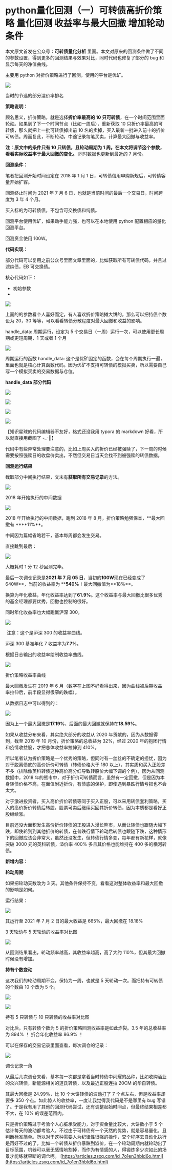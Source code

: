 # python量化回测（一）可转债高折价策略 量化回测 收益率与最大回撤 增加轮动条件
本文原文首发在公众号：**可转债量化分析** 里面。本文对原来的回测条件做了不同的参数设置，得到更多的回测结果与效果对比，同时代码也修复了部分的 bug 和显示每天的净值曲线。

主要用 python 对折价策略进行了回测，使用的平台是优矿。

![](https://article-images.zsxq.com/FpzkihQ_LA63E2INubBTF8SCV-KZ)

当时的节选的部分溢价率排名

**策略说明：** 

顾名思义，折价策略，就是选择**折价率最高的 10 只可转债**，在一个时间范围里面轮动。如果到了下一个时间节点（比如一周后），重新获取 10 只折价率最高的可转债，那么就把上一批可转债掉出前 10 名的卖掉，买入最新一批进入前十的折价可转债。周而复此，不断轮动，中途记录每笔买卖，计算最大回撤与收益率。

**注：原文中的条件只有 10 只转债，且轮动周期为 1 周。在本文将调节这个参数，看看实际收益率于最大回撤的变化。**  同时数据也更新到最近的 7 月份。

**回测条件：** 

笔者把回测开始时间设定在 2018 年 1 月 1 日，可转债信用申购新规后，可转债容量开始扩容。

回测终止时间为 2021 年 7 月 6 日，也就是当前时间的最后一个交易日，时间跨度为 3 年 4 个月。

买入标的为可转债债，不包含可交换债和纯债。

回测平台使用优矿，如果动手能力强，也可以在本地使用 python 配置相应的量化回测平台。

回测资金使用 100W。

**代码实现：** 

部分代码可以复用之前公众号里面文章里面的，比如获取所有可转债代码，并且过滤纯债，EB 可交换债。

核心代码如下：

-   初始参数
-

![](https://article-images.zsxq.com/FrkIl_W6jYvnMZUFUVUaHnizmm40)

上面的的参数看个人喜好而定，有人喜欢折价策略摊大饼的，那么可以把持债个数设为 20，30 等等，可以看看转债分散程度对最大回撤和收益的影响。

handle_data: 周期运行，设定为 5 个交易日（一周）运行一次，可以使用更长周期或更短周期，1 天或者 1 个月

![](https://article-images.zsxq.com/FjHhPKRcGHgtV_YnR1OlYsqzGh4Y)

周期运行的函数 handle_data: 这个是优矿固定的函数，会在每个周期执行一遍，里面也就是核心计算函数代码。因为优矿不支持可转债的模拟买卖，所以需要自己写一个模拟买卖的交易数据与仓位。

**handle_data 部分代码**

![](https://article-images.zsxq.com/FuS_xE4C_PMDEXsnVYW9hIU_8PSw)

![](https://article-images.zsxq.com/Fng_cI7kKMgaxExwl8tAD3ZaZLkD)

![](https://article-images.zsxq.com/FuOZq3NA1MayNsX0-F5Jx5RBFG0V)

![](https://article-images.zsxq.com/FqN98WV_bsZMKD96Q3ZmZrzBjYdD)

【知识星球的代码编辑器不友好，格式还没我用 typora 的 markdown 好看，所以就直接用截图了 -\_-||】

代码中有些异常处理要注意的，比如上周买入的折价已经被强赎了，下一周的时候需要按照强赎日的收盘价卖出，不然但交易日当天会找不到被强赎的转债数据。

**回测运行结果**

截取部分中间执行结果，文末有**获取所有交易记录**的方法。

![](https://article-images.zsxq.com/FhmsfveNaKJAfg-f55hOCfDfy8j9)

2018 年开始执行的中间数据

![](https://article-images.zsxq.com/FrYXl_LBH7VYNx-LzHDfyFobTztf)

2018 年开始执行的中间数据，跑到 2018 年 8 月，折价策略勉强保本，**最大回撤有 \*\***11%\*\*。

中间因为篇幅省略若干，基本每周都会发生交易。

直接跳到最后：

![](https://article-images.zsxq.com/FpuXU70LoThk-1N-zbBTFfHgkNu_)

大概耗时 1 分 12 秒回测完毕。

最后一次调仓记录是**2021 年 7 月 05 日**，当初的**100W**现在已经变成了 640W**，当前的收益率为 \*\***540%**！最大回撤值为**18%\*\*。

换算为年化收益，年化收益率达到了**61.9%**。这个收益率与最大回撤比很多优秀的基金经理都要优秀，回撤也控制的很好。

同时年化收益率也大幅跑赢沪深 300。

![](https://article-images.zsxq.com/FmM2Li253sBurT5kLcFgt4NxWrht)

​ 注意：这个是沪深 300 的收益率曲线。

沪深 300 基准年化 7 收益率为**7.7%**。

根据日志输出的收益率绘制收益率曲线。

![](https://article-images.zsxq.com/FvxfarUGY8UWiBKXsmiaQ3Rh5xhG)

折价策略收益率曲线

最大回撤发生在 2019 年 6 月（数字在上图不好看得出来，因为曲线被后期收益率拉伸后，前半段显得很窄的跌幅）。

从数据日志中可以得到的：

![](https://article-images.zsxq.com/Fs06ehORUAklPmJxtXIQutGbNYTP)

因为上一个最大回撤是**17.19%**，后面的最大回撤就保持在**18.59%**。

如果从收益分布来看，其实绝大部分的收益从 2020 年贡献的，因为从数据得到，截至 2019 年 10 月份，折价策略的总收益为 32%，经过 2020 年的抱团行情和疫情收益股，才把总体收益率拉伸到 410%。

所以笔者认为折价策略是一个优秀的策略，但同时有一丝丝的不确定的担忧，因为对于脱离债底的高价折价可转债（转债价格大于 180 以上），其实质和买入正股差不多（排除像英科转债这种高价高分红导致转股价大幅下调的个例），因为从回测数据中，2018 年的熊市中，对于折价可转债而言，虽然有一定回撤，但是因为本身转债价格不高，在面值附近折价，有债底的保护，即使遇到暴跌行情亏损也不会太大。

对于激进投资者，买入高价折价转债等同于买入正股，可以采用转债套利策略，买入的高价折价转债后转股，股票可卖后继续买回其折价转债，因为本质都是看好正股继续涨。

目前还没大面积发生高价折价转债的正股进入漫长熊市，从而让转债也跟随大幅下跌，即使轮到到其他折价的转债，在普跌行情下轮动后转债也跟随下跌，这种情形下的回撤应该会非常大，虽然还没发生，但转债行情多变，每年都有新花样，就像突破 3000 元的英科转债，溢价率 400% 多且其价格也能维持在 400 多的横河转债。

**新增内容：** 

**轮动周期**

如果把轮动天数改为 3 天。其他条件保持不变，看看这对整体收益率和最大回撤的影响是如何。

运行结果：

![](https://article-images.zsxq.com/FrLrbrbBt15YyFMrt9AIvNoJbswk)

其运行至 2021 年 7 月 2 日的最大收益是 665%，最大回撤在 18.18%

3 天轮动与 5 天轮动的收益率对比图

![](https://article-images.zsxq.com/FtUhmOmoWerG2INHUpMu_yCC_ygJ)

从回测结果看出，轮动频率越高，其收益率越高，高了大约 110%，但其最大回撤时候没有增加。

**持有个数变动**

这次我们的轮动周期不变，保持为一周，也就是 5 天轮动一次。而把持有可转债的个数由 10 个改为 5 个。

![](https://article-images.zsxq.com/FnnTWtglwKjZADsyNPgDc5U7JXdN)

![](https://article-images.zsxq.com/FpwIP0cOSut4NoJLSy3dTtxY3MYz)

持有 5 只转债与 10 只转债的收益率对比图

对比后，只有转债个数为 5 的折价策略回测收益率是如此炸裂。3.5 年的总收益率为 894% ！ 折合年化收益率 86.9% ！

可以在保存的交易记录里面查看，每次调仓的记录：

![](https://article-images.zsxq.com/FvcDYigzCMjL9jPr85AYwOjbdV1E)

调仓记录一角

从最后几次调仓来看，基本每一次都是拿着当时转债中闪耀的品种，比如收购酒业的众兴转债，新能源相关的道氏转债，以及最近正股连拉 20CM 的华自转债。

其最大回撤是 24.99%，比 10 个大饼转债的波动打了 7 个点左右，但是收益率却要多 350 个点。如此惊人的收益率，一度让我觉得我代码是不是哪里有 bug 写错了。于是我有用了其他的回测代码尝试，还有调整起始时间点，但最终结果相差都不大，在 10% 的误差范围内。

只是折价策略过于考验个人心脏承受能力，对于资金量比较大，大饼数小于 5 个估计每天的波动都考验人。不过由于可转债有一个天然的优势，就是容易量化，且判断标准简单。所以对于这种需要人为纪律性很强的操作，交个程序去自动化执行是再好不过的了，比如一个转债从折价暴跌到溢价，在一个轮动周期内就轮动出了目标范围，机器可以毫无感情地割掉，而作为有情感的人，得锻炼多少次如此的场景才能练就果断的调仓呢。 
 [https://articles.zsxq.com/id_7o1en3hbld6o.html](https://articles.zsxq.com/id_7o1en3hbld6o.html)
